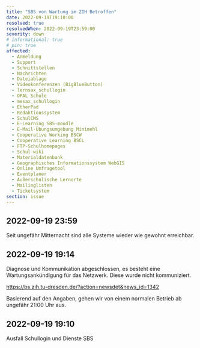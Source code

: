 ```yaml
---
title: "SBS von Wartung im ZIH Betroffen"
date: 2022-09-19T19:10:00
resolved: true
resolvedWhen: 2022-09-19T23:59:00
severity: down
# informational: true
# pin: true 
affected:
  - Anmeldung
  - Support
  - Schnittstellen
  - Nachrichten
  - Dateiablage
  - Videokonferenzen (BigBlueButton)
  - lernsax_schullogin
  - OPAL Schule
  - mesax_schullogin
  - EtherPad
  - Redaktionssystem
  - SchulCMS
  - E-Learning SBS-moodle
  - E-Mail-Übungsumgebung Minimehl
  - Cooperative Working BSCW
  - Cooperative Learning BSCL
  - FTP-Schulhomepages
  - Schul-wiki
  - Materialdatenbank
  - Geographisches Informationssystem WebGIS
  - Online Umfragetool
  - Eventplaner
  - Außerschulische Lernorte
  - Mailinglisten
  - Ticketsystem
section: issue
---
```


## 2022-09-19 23:59

Seit ungefähr Mitternacht sind alle Systeme wieder wie gewohnt erreichbar.

## 2022-09-19 19:14

Diagnose und Kommunikation abgeschlossen, es besteht eine Wartungsankündigung für das Netzwerk.
Diese wurde nicht kommuniziert.

https://bs.zih.tu-dresden.de/?action=newsdet&news_id=1342

Basierend auf den Angaben, gehen wir von einem normalen Betrieb ab ungefähr 21:00 Uhr aus.

## 2022-09-19 19:10

Ausfall Schullogin und Dienste SBS